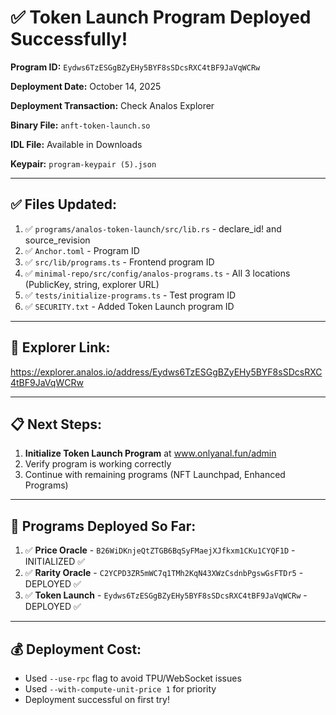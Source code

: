 # ✅ Token Launch Program Deployed Successfully!

**Program ID:** `Eydws6TzESGgBZyEHy5BYF8sSDcsRXC4tBF9JaVqWCRw`

**Deployment Date:** October 14, 2025

**Deployment Transaction:** Check Analos Explorer

**Binary File:** `anft-token-launch.so`

**IDL File:** Available in Downloads

**Keypair:** `program-keypair (5).json`

---

## ✅ Files Updated:

1. ✅ `programs/analos-token-launch/src/lib.rs` - declare_id! and source_revision
2. ✅ `Anchor.toml` - Program ID
3. ✅ `src/lib/programs.ts` - Frontend program ID
4. ✅ `minimal-repo/src/config/analos-programs.ts` - All 3 locations (PublicKey, string, explorer URL)
5. ✅ `tests/initialize-programs.ts` - Test program ID  
6. ✅ `SECURITY.txt` - Added Token Launch program ID

---

## 🔗 Explorer Link:
https://explorer.analos.io/address/Eydws6TzESGgBZyEHy5BYF8sSDcsRXC4tBF9JaVqWCRw

---

## 📋 Next Steps:

1. **Initialize Token Launch Program** at www.onlyanal.fun/admin
2. Verify program is working correctly
3. Continue with remaining programs (NFT Launchpad, Enhanced Programs)

---

## 🎉 Programs Deployed So Far:

1. ✅ **Price Oracle** - `B26WiDKnjeQtZTGB6BqSyFMaejXJfkxm1CKu1CYQF1D` - INITIALIZED ✅
2. ✅ **Rarity Oracle** - `C2YCPD3ZR5mWC7q1TMh2KqN43XWzCsdnbPgswGsFTDr5` - DEPLOYED ✅
3. ✅ **Token Launch** - `Eydws6TzESGgBZyEHy5BYF8sSDcsRXC4tBF9JaVqWCRw` - DEPLOYED ✅

---

## 💰 Deployment Cost:
- Used `--use-rpc` flag to avoid TPU/WebSocket issues
- Used `--with-compute-unit-price 1` for priority
- Deployment successful on first try!

